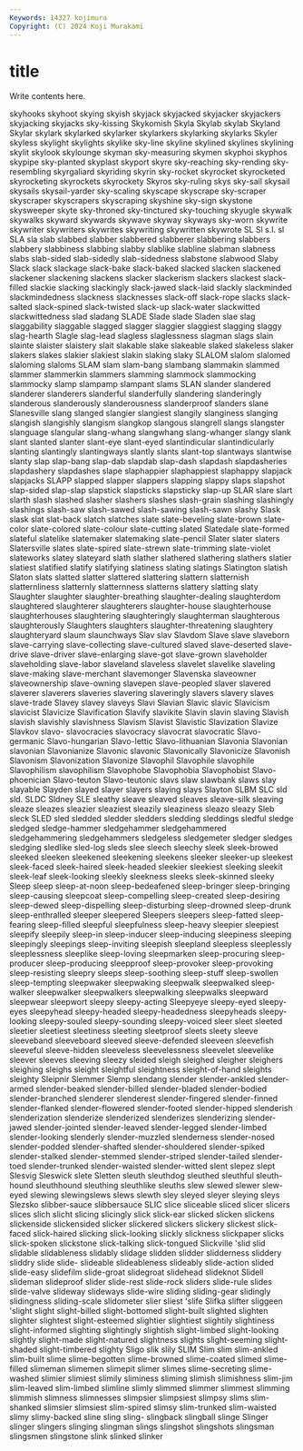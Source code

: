 ```yaml
---
Keywords: 14327 kojimura
Copyright: (C) 2024 Koji Murakami
---
```


# title

Write contents here.




skyhooks skyhoot skying skyish skyjack skyjacked skyjacker skyjackers skyjacking skyjacks
sky-kissing Skykomish Skyla Skylab skylab Skyland Skylar skylark skylarked skylarker
skylarkers skylarking skylarks Skyler skyless skylight skylights skylike sky-line skyline
skylined skylines skylining skylit skylook skylounge skyman sky-measuring skymen skyphoi
skyphos skypipe sky-planted skyplast skyport skyre sky-reaching sky-rending sky-resembling skyrgaliard
skyriding skyrin sky-rocket skyrocket skyrocketed skyrocketing skyrockets skyrockety Skyros sky-ruling
skys sky-sail skysail skysails skysail-yarder sky-scaling skyscape skyscrape sky-scraper skyscraper
skyscrapers skyscraping skyshine sky-sign skystone skysweeper skyte sky-throned sky-tinctured sky-touching
skyugle skywalk skywalks skyward skywards skywave skyway skyways sky-worn skywrite
skywriter skywriters skywrites skywriting skywritten skywrote SL Sl s.l. sl
SLA sla slab slabbed slabber slabbered slabberer slabbering slabbers slabbery
slabbiness slabbing slabby slablike slabline slabman slabness slabs slab-sided slab-sidedly
slab-sidedness slabstone slabwood Slaby Slack slack slackage slack-bake slack-baked slacked
slacken slackened slackener slackening slackens slacker slackerism slackers slackest slack-filled
slackie slacking slackingly slack-jawed slack-laid slackly slackminded slackmindedness slackness slacknesses
slack-off slack-rope slacks slack-salted slack-spined slack-twisted slack-up slack-water slackwitted slackwittedness
slad sladang SLADE Slade slade Sladen slae slag slaggability slaggable
slagged slagger slaggier slaggiest slagging slaggy slag-hearth Slagle slag-lead slagless
slaglessness slagman slags slain slainte slaister slaistery slait slakable slake
slakeable slaked slakeless slaker slakers slakes slakier slakiest slakin slaking
slaky SLALOM slalom slalomed slaloming slaloms SLAM slam slam-bang slambang
slammakin slammed slammer slammerkin slammers slamming slammock slammocking slammocky slamp
slampamp slampant slams SLAN slander slandered slanderer slanderers slanderful slanderfully
slandering slanderingly slanderous slanderously slanderousness slanderproof slanders slane Slanesville slang
slanged slangier slangiest slangily slanginess slanging slangish slangishly slangism slangkop
slangous slangrell slangs slangster slanguage slangular slang-whang slangwhang slang-whanger slangy
slank slant slanted slanter slant-eye slant-eyed slantindicular slantindicularly slanting slantingly
slantingways slantly slants slant-top slantways slantwise slanty slap slap-bang slap-dab
slapdab slap-dash slapdash slapdasheries slapdashery slapdashes slape slaphappier slaphappiest slaphappy
slapjack slapjacks SLAPP slapped slapper slappers slapping slappy slaps slapshot
slap-sided slap-slap slapstick slapsticks slapsticky slap-up SLAR slare slart slarth
slash slashed slasher slashers slashes slash-grain slashing slashingly slashings slash-saw
slash-sawed slash-sawing slash-sawn slashy Slask slask slat slat-back slatch slatches
slate slate-beveling slate-brown slate-color slate-colored slate-colour slate-cutting slated Slatedale slate-formed
slateful slatelike slatemaker slatemaking slate-pencil Slater slater slaters Slatersville slates
slate-spired slate-strewn slate-trimming slate-violet slateworks slatey slateyard slath slather slathered
slathering slathers slatier slatiest slatified slatify slatifying slatiness slating slatings
Slatington slatish Slaton slats slatted slatter slattered slattering slattern slatternish
slatternliness slatternly slatternness slatterns slattery slatting slaty Slaughter slaughter slaughter-breathing
slaughter-dealing slaughterdom slaughtered slaughterer slaughterers slaughter-house slaughterhouse slaughterhouses slaughtering slaughteringly
slaughterman slaughterous slaughterously Slaughters slaughters slaughter-threatening slaughtery slaughteryard slaum slaunchways
Slav slav Slavdom Slave slave slaveborn slave-carrying slave-collecting slave-cultured slaved
slave-deserted slave-drive slave-driver slave-enlarging slave-got slave-grown slaveholder slaveholding slave-labor slaveland
slaveless slavelet slavelike slaveling slave-making slave-merchant slavemonger Slavenska slaveowner slaveownership
slave-owning slavepen slave-peopled slaver slavered slaverer slaverers slaveries slavering slaveringly
slavers slavery slaves slave-trade Slavey slavey slaveys Slavi Slavian Slavic
slavic Slavicism slavicist Slavicize Slavification Slavify slavikite Slavin slavin slaving
Slavish slavish slavishly slavishness Slavism Slavist Slavistic Slavization Slavize Slavkov
slavo- slavocracies slavocracy slavocrat slavocratic Slavo-germanic Slavo-hungarian Slavo-lettic Slavo-lithuanian Slavonia
Slavonian slavonian Slavonianize Slavonic slavonic Slavonically Slavonicize Slavonish Slavonism Slavonization
Slavonize Slavophil Slavophile slavophile Slavophilism slavophilism Slavophobe Slavophobia Slavophobist Slavo-phoenician
Slavo-teuton Slavo-teutonic slavs slaw slawbank slaws slay slayable Slayden slayed
slayer slayers slaying slays Slayton SLBM SLC sld sld. SLDC
Sldney SLE sleathy sleave sleaved sleaves sleave-silk sleaving sleaze sleazes
sleazier sleaziest sleazily sleaziness sleazo sleazy Sleb sleck SLED sled
sledded sledder sledders sledding sleddings sledful sledge sledged sledge-hammer sledgehammer
sledgehammered sledgehammering sledgehammers sledgeless sledgemeter sledger sledges sledging sledlike sled-log
sleds slee sleech sleechy sleek sleek-browed sleeked sleeken sleekened sleekening
sleekens sleeker sleeker-up sleekest sleek-faced sleek-haired sleek-headed sleekier sleekiest sleeking
sleekit sleek-leaf sleek-looking sleekly sleekness sleeks sleek-skinned sleeky Sleep sleep
sleep-at-noon sleep-bedeafened sleep-bringer sleep-bringing sleep-causing sleepcoat sleep-compelling sleep-created sleep-desiring sleep-dewed
sleep-dispelling sleep-disturbing sleep-drowned sleep-drunk sleep-enthralled sleeper sleepered Sleepers sleepers sleep-fatted
sleep-fearing sleep-filled sleepful sleepfulness sleep-heavy sleepier sleepiest sleepify sleepily sleep-in
sleep-inducer sleep-inducing sleepiness sleeping sleepingly sleepings sleep-inviting sleepish sleepland sleepless
sleeplessly sleeplessness sleeplike sleep-loving sleepmarken sleep-procuring sleep-producer sleep-producing sleepproof sleep-provoker
sleep-provoking sleep-resisting sleepry sleeps sleep-soothing sleep-stuff sleep-swollen sleep-tempting sleepwaker sleepwaking
sleepwalk sleepwalked sleep-walker sleepwalker sleepwalkers sleepwalking sleepwalks sleepward sleepwear sleepwort
sleepy sleepy-acting Sleepyeye sleepy-eyed sleepy-eyes sleepyhead sleepy-headed sleepy-headedness sleepyheads sleepy-looking
sleepy-souled sleepy-sounding sleepy-voiced sleer sleet sleeted sleetier sleetiest sleetiness sleeting
sleetproof sleets sleety sleeve sleeveband sleeveboard sleeved sleeve-defended sleeveen sleevefish
sleeveful sleeve-hidden sleeveless sleevelessness sleevelet sleevelike sleever sleeves sleeving sleezy
sleided sleigh sleighed sleigher sleighers sleighing sleighs sleight sleightful sleightness
sleight-of-hand sleights sleighty Sleipnir Slemmer Slemp slendang slender slender-ankled slender-armed
slender-beaked slender-billed slender-bladed slender-bodied slender-branched slenderer slenderest slender-fingered slender-finned slender-flanked
slender-flowered slender-footed slender-hipped slenderish slenderization slenderize slenderized slenderizes slenderizing slender-jawed
slender-jointed slender-leaved slender-legged slender-limbed slender-looking slenderly slender-muzzled slenderness slender-nosed slender-podded
slender-shafted slender-shouldered slender-spiked slender-stalked slender-stemmed slender-striped slender-tailed slender-toed slender-trunked slender-waisted
slender-witted slent slepez slept Slesvig Sleswick slete Sletten sleuth sleuthdog
sleuthed sleuthful sleuth-hound sleuthhound sleuthing sleuthlike sleuths slew slewed slewer
slew-eyed slewing slewingslews slews slewth sley sleyed sleyer sleying sleys
Slezsko slibber-sauce slibbersauce SLIC slice sliceable sliced slicer slicers slices
slich slicht slicing slicingly slick slick-ear slicked slicken slickens slickenside
slickensided slicker slickered slickers slickery slickest slick-faced slick-haired slicking slick-looking
slickly slickness slickpaper slicks slick-spoken slickstone slick-talking slick-tongued Slickville 'slid
slid slidable slidableness slidably slidage slidden slidder slidderness sliddery sliddry
slide slide- slideable slideableness slideably slide-action slided slide-easy slidefilm slide-groat
slidegroat slidehead slideknot Slidell slideman slideproof slider slide-rest slide-rock sliders
slide-rule slides slide-valve slideway slideways slide-wire sliding sliding-gear slidingly slidingness
sliding-scale slidometer slier sliest 'slife Slifka slifter sliggeen 'slight slight
slight-billed slight-bottomed slight-built slighted slighten slighter slightest slight-esteemed slightier slightiest
slightily slightiness slight-informed slighting slightingly slightish slight-limbed slight-looking slightly slight-made
slight-natured slightness slights slight-seeming slight-shaded slight-timbered slighty Sligo slik slily
SLIM Slim slim slim-ankled slim-built slime slime-begotten slime-browned slime-coated slimed
slime-filled slimeman slimemen slimepit slimer slimes slime-secreting slime-washed slimier slimiest
slimily sliminess sliming slimish slimishness slim-jim slim-leaved slim-limbed slimline slimly
slimmed slimmer slimmest slimming slimmish slimness slimnesses slimpsier slimpsiest slimpsy
slims slim-shanked slimsier slimsiest slim-spired slimsy slim-trunked slim-waisted slimy slimy-backed
sline sling sling- slingback slingball slinge Slinger slinger slingers slinging
slingman slings slingshot slingshots slingsman slingsmen slingstone slink slinked slinker
